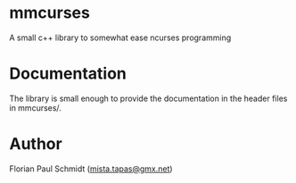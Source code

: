 # mmcurses

A small c++ library to somewhat ease ncurses programming

# Documentation

The library is small enough to provide the documentation in the header files in mmcurses/.

# Author

Florian Paul Schmidt (mista.tapas@gmx.net)